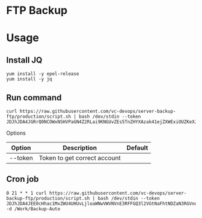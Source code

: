 # FTP Backup

# Usage
## Install JQ

```
yum install -y epel-release
yum install -y jq
```
## Run command

```
curl https://raw.githubusercontent.com/vc-devops/server-backup-ftp/production/script.sh | bash /dev/stdin --token JDJhJDA4JGRrQ0NCOWxNSHVPaGN4Z2RLai9KNGUvZEs5TnZHYXAzak41ejZXWExiOUZKeXJ2MlQwckQy
```

Options

| Option  | Description                  | Default |
| ------- | ---------------------------- | ------- |
| --token | Token to get correct account |         |


## Cron job

```
0 21 * * 1 curl https://raw.githubusercontent.com/vc-devops/server-backup-ftp/production/script.sh | bash /dev/stdin --token JDJhJDA4JEE0cHhac1MxZWU4UHUvLjloaWNwVWVNVnE3RFFGQ3l2VGtNaFhtNDZaN3RGVno0b2xNQ1NX -d /Work/Backup-Auto
```
